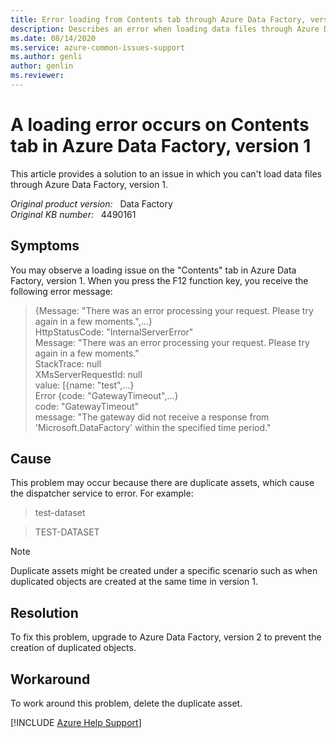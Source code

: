 ```yaml
---
title: Error loading from Contents tab through Azure Data Factory, version 1
description: Describes an error when loading data files through Azure Data Factory, version 1. To resolve this problem, upgrade to Azure Data Factory, version 2.
ms.date: 08/14/2020
ms.service: azure-common-issues-support
ms.author: genli
author: genlin
ms.reviewer: 
---
```

# A loading error occurs on Contents tab in Azure Data Factory, version 1

This article provides a solution to an issue in which you can't load data files through Azure Data Factory, version 1.

_Original product version:_ &nbsp; Data Factory  
_Original KB number:_ &nbsp; 4490161

## Symptoms

You may observe a loading issue on the "Contents" tab in Azure Data Factory, version 1. When you press the F12 function key, you receive the following error message:

> {Message: "There was an error processing your request. Please try again in a few moments.",…}  
HttpStatusCode: "InternalServerError"  
Message: "There was an error processing your request. Please try again in a few moments."  
StackTrace: null  
XMsServerRequestId: null  
value: [{name: "test",…}  
Error {code: "GatewayTimeout",…}  
code: "GatewayTimeout"  
message: "The gateway did not receive a response from 'Microsoft.DataFactory' within the specified time period."

## Cause

This problem may occur because there are duplicate assets, which cause the dispatcher service to error. For example:

> test-dataset

> TEST-DATASET

> [!NOTE]
> Duplicate assets might be created under a specific scenario such as when duplicated objects are created at the same time in version 1.

## Resolution

To fix this problem, upgrade to Azure Data Factory, version 2 to prevent the creation of duplicated objects.

## Workaround

To work around this problem, delete the duplicate asset.

[!INCLUDE [Azure Help Support](../../includes/azure-help-support.md)]
